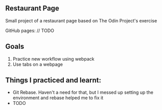 ## Restaurant Page

Small project of a restaurant page based on The Odin Project's exercise

GitHub pages: // TODO

## Goals
1. Practice new workflow using webpack
2. Use tabs on a webpage 

## Things I practiced and learnt:
- Git Rebase. Haven't a need for that, but I messed up setting up the environment and rebase helped me to fix it
- TODO
